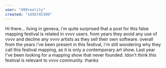 ```yaml
---
user: "499reality"
created: "1456745309"
---
```


Hi there...
living in geneva, i'm quite surprised that a post for this false mapping festival is related in vvvv users. from years they avoid any use of vvvv and decline any vvvv artists as they sell their own software. 
overall from the years i've been present in this festival, i'm still wondering why they call this festival mapping, as it is only a contemporary art show. Last year I've been looking for a mapping show that never founded.
Idon't think this festival is relevant to vvvv community.
thanks

